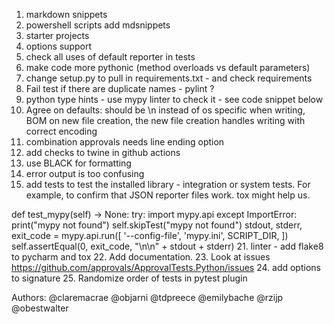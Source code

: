 1. markdown snippets
2. powershell scripts
    add mdsnippets
3. starter projects
4. options support
5. check all uses of default reporter in tests
6. make code more pythonic (method overloads vs default parameters)
7. change setup.py to pull in requirements.txt - and check requirements
8. Fail test if there are duplicate names - pylint ?
9. python type hints - use mypy linter to check it - see code snippet below
10. Agree on defaults: should be \n instead of os specific when writing, BOM on new file creation,
     the new file creation handles writing with correct encoding
11. combination approvals needs line ending option
12. add checks to twine in github actions
13. use BLACK for formatting
15. error output is too confusing
20. add tests to test the installed library - integration or system tests. For example, to confirm that JSON reporter files work. tox might help us.

  def test_mypy(self) -> None:
       try:
           import mypy.api
       except ImportError:
           print("mypy not found")
           self.skipTest("mypy not found")
       stdout, stderr, exit_code = mypy.api.run([
           '--config-file', 'mypy.ini',
           SCRIPT_DIR,
       ])
       self.assertEqual(0, exit_code, "\n\n" + stdout + stderr)
21. linter - add flake8 to pycharm and tox
22. Add documentation.
23. Look at issues https://github.com/approvals/ApprovalTests.Python/issues
24. add options to signature
25. Randomize order of tests in pytest plugin


Authors:
@claremacrae
@objarni
@tdpreece
@emilybache
@rzijp
@obestwalter
